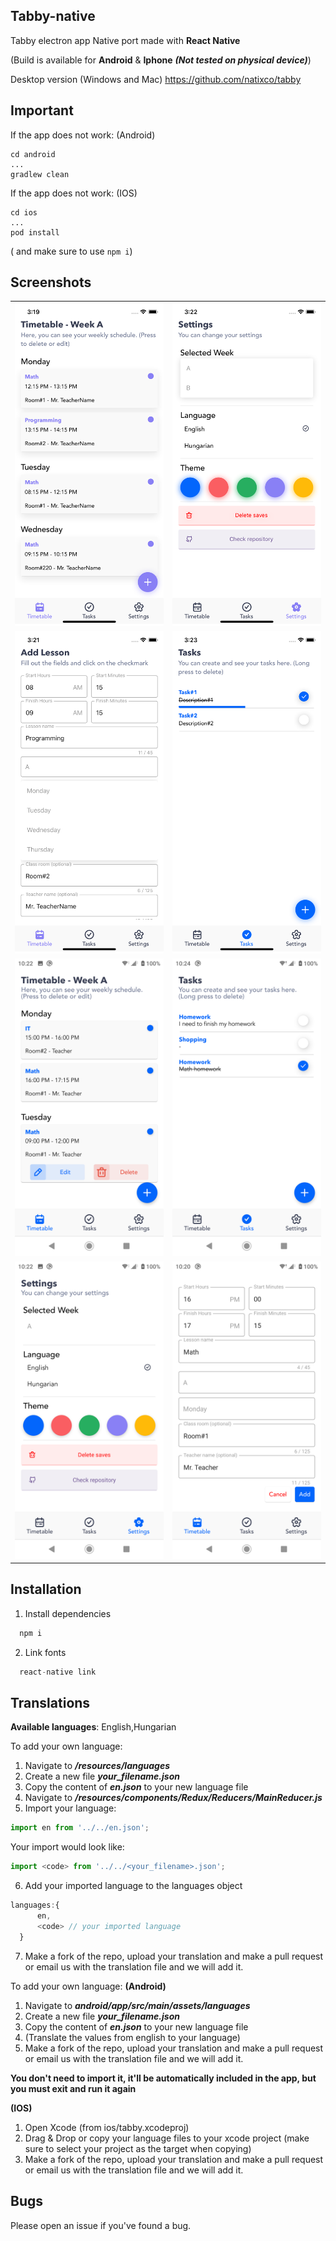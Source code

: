 ## Tabby-native

Tabby electron app Native port made with **React Native**

(Build is available for **Android** & **Iphone** ***(Not tested on physical device)***)

Desktop version (Windows and Mac)
https://github.com/natixco/tabby

## Important

If the app does not work: (Android)
```
cd android
...
gradlew clean
```

If the app does not work: (IOS)
```
cd ios
...
pod install
```

( and make sure to use `npm i`)

## Screenshots
<table>
  <tr>
    <td><img src="/resources/screenshots/iphone-sc.png"/></td>
    <td><img src="/resources/screenshots/iphone-sc3.png"/></td>
  </tr>
  <tr>
    <td><img src="/resources/screenshots/iphone-sc2.png"/></td>
    <td><img src="/resources/screenshots/iphone-sc4.png"/></td>
  </tr>
  <tr>
    <td><img src="/resources/screenshots/screenshot-2.png"/></td>
    <td><img src="/resources/screenshots/screenshot-4.png"/></td>
  </tr>
 <tr>
    <td><img src="/resources/screenshots/screenshot-3.png"/></td>
    <td><img src="/resources/screenshots/screenshot-1.png"/></td>
  </tr>
</table>

## Installation
1. Install dependencies
```js
  npm i
```
2. Link fonts
```js
  react-native link
```

## Translations

**Available languages**: English,Hungarian

To add your own language:
  1. Navigate to ***/resources/languages***
  2. Create a new file ***your_filename.json***
  3. Copy the content of ***en.json*** to your new language file
  4. Navigate to ***/resources/components/Redux/Reducers/MainReducer.js***
  5. Import your language:
  ```js
  import en from '../../en.json';
  ```  
  Your import would look like:
  ```js
  import <code> from '../../<your_filename>.json';
  ```  
  6. Add your imported language to the languages object
  ```js
  languages:{
        en,
        <code> // your imported language
    }
  ```
  7. Make a fork of the repo, upload your translation and make a pull request or email us with the translation file and we will add it.
  
To add your own language: 
**(Android)**

  1. Navigate to ***android/app/src/main/assets/languages***
  2. Create a new file ***your_filename.json***
  3. Copy the content of ***en.json*** to your new language file
  4. (Translate the values from english to your language)
  5. Make a fork of the repo, upload your translation and make a pull request or email us with the translation file and we will add it.
  
  **You don't need to import it, it'll be automatically included in the app, but you must exit and run it again**
  
**(IOS)**

  1. Open Xcode (from ios/tabby.xcodeproj)
  2. Drag & Drop or copy your language files to your xcode project (make sure to select your project as the target when copying)
  3. Make a fork of the repo, upload your translation and make a pull request or email us with the translation file and we will add it.
  
## Bugs
  Please open an issue if you've found a bug. 
